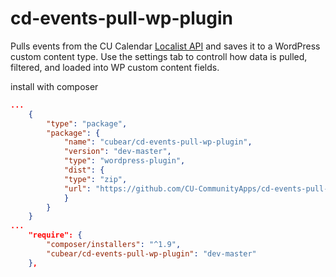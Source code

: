 # cd-events-pull-wp-plugin

Pulls events from the CU Calendar [Localist API](https://developer.localist.com/doc/api) and saves it to a WordPress custom content type.
Use the settings tab to controll how data is pulled, filtered, and loaded into WP custom content fields.

install with composer

```json
...
    {
        "type": "package",
        "package": {
            "name": "cubear/cd-events-pull-wp-plugin",
            "version": "dev-master",
            "type": "wordpress-plugin",
            "dist": {
            "type": "zip",
            "url": "https://github.com/CU-CommunityApps/cd-events-pull-wp-plugin/archive/master.zip"
            }
        }
    }
...
    "require": {
        "composer/installers": "^1.9",
        "cubear/cd-events-pull-wp-plugin": "dev-master"
    },